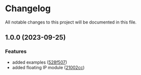 # Changelog

All notable changes to this project will be documented in this file.

## 1.0.0 (2023-09-25)


### Features

* added examples ([528f507](https://github.com/zoro16/terraform-hcloud-floating-ip/commit/528f5070a2f29133d1c6483eac9ef2fda5a6df29))
* added floating IP module ([21002cc](https://github.com/zoro16/terraform-hcloud-floating-ip/commit/21002cc4690fda67b7b21405aa5429f3136ee1c5))
